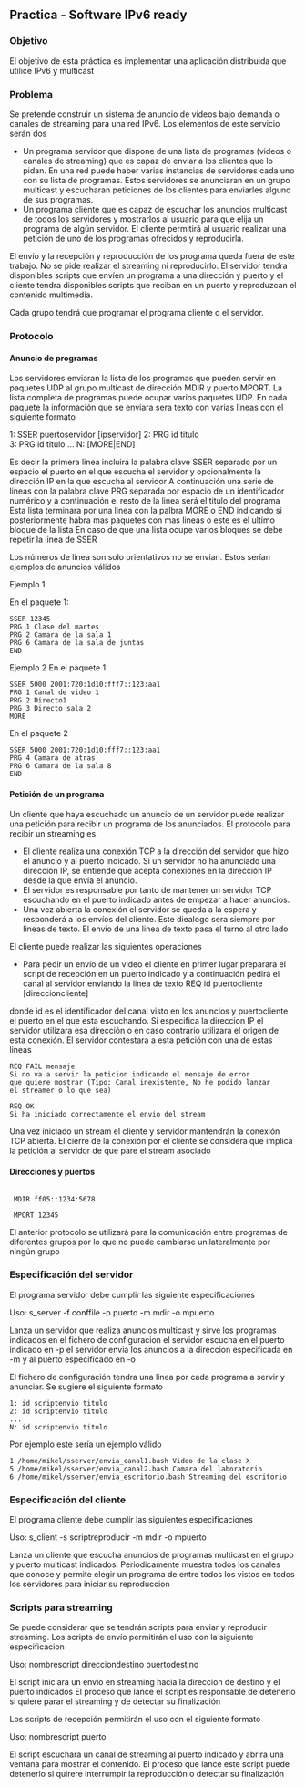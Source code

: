 ## Practica - Software IPv6 ready

### Objetivo

El objetivo de esta práctica es implementar una aplicación distribuida que utilice IPv6 y multicast

### Problema

Se pretende construir un sistema de anuncio de videos bajo demanda o canales de streaming para una red IPv6. Los elementos de este servicio serán dos

- Un programa servidor que dispone de una lista de programas (videos o canales de streaming) que es capaz de enviar a los clientes que lo pidan. En una red puede haber varias instancias de servidores cada uno con su lista de programas. Estos servidores se anunciaran en un grupo multicast y escucharan peticiones de los clientes para enviarles alguno de sus programas. 
- Un programa cliente que es capaz de escuchar los anuncios multicast de todos los servidores y mostrarlos al usuario para que elija un programa de algún servidor. El cliente permitirá al usuario realizar una petición de uno de los programas ofrecidos y reproducirla. 

El envío y la recepción y reproducción de los programa queda fuera de este trabajo. No se pide realizar el streaming ni reproducirlo. El servidor tendra disponibles scripts que envíen un programa a una dirección y puerto y el cliente tendra disponibles scripts que reciban en un puerto y reproduzcan el contenido multimedia.

Cada grupo tendrá que programar el programa cliente o el servidor.

### Protocolo

#### Anuncio de programas

Los servidores enviaran la lista de los programas que pueden servir en paquetes UDP al grupo multicast de dirección MDIR y puerto MPORT. La lista completa de programas puede ocupar varios paquetes UDP. En cada paquete la información que se enviara sera texto con varias lineas con el siguiente formato

1: SSER puertoservidor [ipservidor]
2: PRG id titulo  
3: PRG id titulo 
...
N: [MORE|END]

Es decir la primera linea incluirá la palabra clave SSER separado por un espacio el puerto en el que escucha el servidor y opcionalmente la dirección IP en la que escucha al servidor A continuación una serie de lineas con la palabra clave PRG separada por espacio de un identificador numérico y a continuación el resto de la linea será el titulo del programa Esta lista terminara por una linea con la palbra MORE o END indicando si posteriormente habra mas paquetes con mas lineas o este es el ultimo bloque de la lista En caso de que una lista ocupe varios bloques se debe repetir la linea de SSER

Los números de linea son solo orientativos no se envían. Estos serían ejemplos de anuncios válidos

Ejemplo 1

En el paquete 1:


```
SSER 12345
PRG 1 Clase del martes
PRG 2 Camara de la sala 1
PRG 6 Camara de la sala de juntas
END
```
Ejemplo 2
En el paquete 1:
```
SSER 5000 2001:720:1d10:fff7::123:aa1
PRG 1 Canal de video 1
PRG 2 Directo1
PRG 3 Directo sala 2
MORE
```
En el paquete 2
```
SSER 5000 2001:720:1d10:fff7::123:aa1
PRG 4 Camara de atras
PRG 6 Camara de la sala 8    
END
```

#### Petición de un programa

Un cliente que haya escuchado un anuncio de un servidor puede realizar una petición para recibir un programa de los anunciados. El protocolo para recibir un streaming es.

- El cliente realiza una conexión TCP a la dirección del servidor que hizo el anuncio y al puerto indicado. Si un servidor no ha anunciado una dirección IP, se entiende que acepta conexiones en la dirección IP desde la que envía el anuncio. 
- El servidor es responsable por tanto de mantener un servidor TCP escuchando en el puerto indicado antes de empezar a hacer anuncios. 
- Una vez abierta la conexión el servidor se queda a la espera y responderá a los envíos del cliente. Este diealogo sera siempre por lineas de texto. El envio de una linea de texto pasa el turno al otro lado 

El cliente puede realizar las siguientes operaciones

- Para pedir un envío de un video el cliente en primer lugar preparara el script de recepción en un puerto indicado y a continuación pedirá el canal al servidor enviando la linea de texto REQ id puertocliente [direccioncliente] 

donde id es el identificador del canal visto en los anuncios y puertocliente el puerto en el que esta escuchando. Si especifica la direccion IP el servidor utilizara esa dirección o en caso contrario utilizara el origen de esta conexión. El servidor contestara a esta petición con una de estas lineas
```
REQ FAIL mensaje
Si no va a servir la peticion indicando el mensaje de error 
que quiere mostrar (Tipo: Canal inexistente, No he podido lanzar
el streamer o lo que sea)
```
```
REQ OK
Si ha iniciado correctamente el envio del stream
```

Una vez iniciado un stream el cliente y servidor mantendrán la conexión TCP abierta. El cierre de la conexión por el cliente se considera que implica la petición al servidor de que pare el stream asociado

#### Direcciones y puertos
```

 MDIR ff05::1234:5678

 MPORT 12345
```
El anterior protocolo se utilizará para la comunicación entre programas de diferentes grupos por lo que no puede cambiarse unilateralmente por ningún grupo

### Especificación del servidor

El programa servidor debe cumplir las siguiente especificaciones

Uso: s_server -f conffile -p puerto -m mdir -o mpuerto

Lanza un servidor que realiza anuncios multicast y sirve los programas 
indicados en el fichero de configuracion
el servidor escucha en el puerto indicado en -p
el servidor envia los anuncios a la direccion especificada en -m
y al puerto especificado en -o

El fichero de configuración tendra una linea por cada programa a servir y anunciar. Se sugiere el siguiente formato
```
1: id scriptenvio titulo
2: id scriptenvio titulo
...
N: id scriptenvio titulo
```
Por ejemplo este sería un ejemplo válido
```
1 /home/mikel/sserver/envia_canal1.bash Video de la clase X
5 /home/mikel/sserver/envia_canal2.bash Camara del laboratorio
6 /home/mikel/sserver/envia_escritorio.bash Streaming del escritorio
```
### Especificación del cliente

El programa cliente debe cumplir las siguientes especificaciones

Uso: 
    s_client -s scriptreproducir -m mdir -o mpuerto

Lanza un cliente que escucha anuncios de programas multicast
en el grupo y puerto multicast indicados.
Periodicamente muestra todos los canales que conoce y permite elegir
un programa de entre todos los vistos en todos los servidores para iniciar
su reproduccion

### Scripts para streaming

Se puede considerar que se tendrán scripts para enviar y reproducir streaming. Los scripts de envío permitirán el uso con la siguiente especificacion

Uso: nombrescript direcciondestino puertodestino

El script iniciara un envio en streaming hacia la direccion de destino
y el puerto indicados
El proceso que lance el script es responsable de detenerlo si quiere parar
el streaming y de detectar su finalización

Los scripts de recepción permitirán el uso con el siguiente formato

Uso: nombrescript puerto

El script escuchara un canal de streaming al puerto indicado y abrira
una ventana para mostrar el contenido. El proceso que lance este script
puede detenerlo si quirere interrumpir la reproducción o detectar su
finalización
